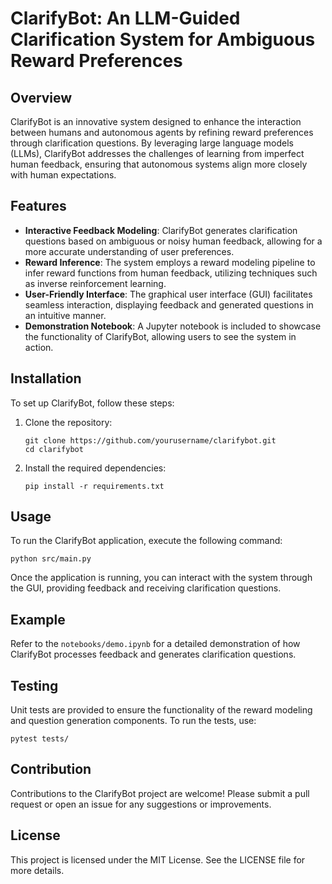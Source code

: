 # ClarifyBot: An LLM-Guided Clarification System for Ambiguous Reward Preferences

## Overview
ClarifyBot is an innovative system designed to enhance the interaction between humans and autonomous agents by refining reward preferences through clarification questions. By leveraging large language models (LLMs), ClarifyBot addresses the challenges of learning from imperfect human feedback, ensuring that autonomous systems align more closely with human expectations.

## Features
- **Interactive Feedback Modeling**: ClarifyBot generates clarification questions based on ambiguous or noisy human feedback, allowing for a more accurate understanding of user preferences.
- **Reward Inference**: The system employs a reward modeling pipeline to infer reward functions from human feedback, utilizing techniques such as inverse reinforcement learning.
- **User-Friendly Interface**: The graphical user interface (GUI) facilitates seamless interaction, displaying feedback and generated questions in an intuitive manner.
- **Demonstration Notebook**: A Jupyter notebook is included to showcase the functionality of ClarifyBot, allowing users to see the system in action.

## Installation
To set up ClarifyBot, follow these steps:

1. Clone the repository:
   ```
   git clone https://github.com/yourusername/clarifybot.git
   cd clarifybot
   ```

2. Install the required dependencies:
   ```
   pip install -r requirements.txt
   ```

## Usage
To run the ClarifyBot application, execute the following command:
```
python src/main.py
```

Once the application is running, you can interact with the system through the GUI, providing feedback and receiving clarification questions.

## Example
Refer to the `notebooks/demo.ipynb` for a detailed demonstration of how ClarifyBot processes feedback and generates clarification questions.

## Testing
Unit tests are provided to ensure the functionality of the reward modeling and question generation components. To run the tests, use:
```
pytest tests/
```

## Contribution
Contributions to the ClarifyBot project are welcome! Please submit a pull request or open an issue for any suggestions or improvements.

## License
This project is licensed under the MIT License. See the LICENSE file for more details.